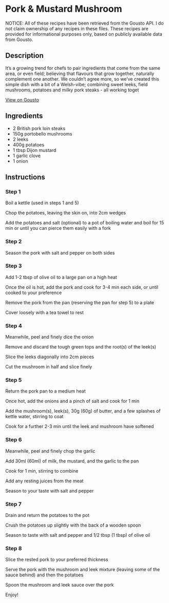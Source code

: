 # Pork & Mustard Mushroom

NOTICE: All of these recipes have been retrieved from the Gousto API. I do not claim ownership of any recipes in these files. These recipes are provided for informational purposes only, based on publicly available data from Gousto.

## Description

It’s a growing trend for chefs to pair ingredients that come from the same area, or even field; believing that flavours that grow together, naturally complement one another. We couldn’t agree more, so we’ve created this simple dish with a bit of a Welsh-vibe; combining sweet leeks, field mushrooms, potatoes and milky pork steaks - all working toget

[View on Gousto](https://www.gousto.co.uk/recipes/cookbook/pork-mustard-mushroom)

## Ingredients

- 2 British pork loin steaks
- 150g portobello mushrooms
- 2 leeks
- 400g potatoes
- 1 tbsp Dijon mustard
- 1 garlic clove
- 1 onion

## Instructions

### Step 1

Boil a kettle (used in steps 1 and 5)


Chop the potatoes, leaving the skin on, into 2cm wedges


Add the potatoes and salt (optional) to a pot of boiling water and boil for 15 min or until you can pierce them easily with a fork

### Step 2

Season the pork with salt and pepper on both sides

### Step 3

Add 1-2 tbsp of olive oil to a large pan on a high heat


Once the oil is hot, add the pork and cook for 3-4 min each side, or until cooked to your preference


Remove the pork from the pan (reserving the pan for step 5) to a plate


Cover loosely with a tea towel to rest

### Step 4

Meanwhile, peel and finely dice the onion


Remove and discard the tough green tops and the root<span class="text-danger">(s)</span> of the leek<span class="text-danger">(s)</span>


Slice the leeks diagonally into 2cm pieces


Cut the mushroom in half and slice finely

### Step 5

Return the pork pan to a medium heat


Once hot, add the onions and a pinch of salt and cook for 1 min


Add the mushroom<span class="text-danger">(s)</span>, leek<span class="text-danger">(s)</span>, 30g <span class="text-danger">(60g)</span> of butter, and a few splashes of kettle water, stirring to coat


Cook for a further 2-3 min until the leek and mushroom have softened

### Step 6

Meanwhile, peel and finely chop the garlic 


Add 30ml <span class="text-danger">(60ml)</span> of milk, the mustard, and the garlic to the pan


Cook for 1 min, stirring to combine


Add any resting juices from the meat


Season to your taste with salt and pepper

### Step 7

Drain and return the potatoes to the pot


Crush the potatoes up slightly with the back of a wooden spoon


Season to taste with salt and pepper and 1/2 tbsp <span class="text-danger">(1 tbsp)</span> of olive oil

### Step 8

Slice the rested pork to your preferred thickness


Serve the pork with the mushroom and leek mixture (leaving some of the sauce behind) and then the potatoes


Spoon the mushroom and leek sauce over the pork


Enjoy!

